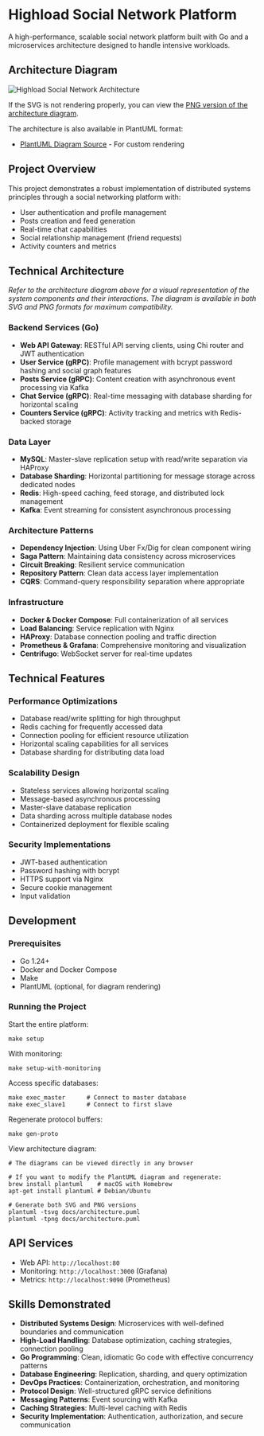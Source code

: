 # Highload Social Network Platform

A high-performance, scalable social network platform built with Go and a microservices architecture designed to handle intensive workloads.

## Architecture Diagram

![Highload Social Network Architecture](docs/architecture.svg)

If the SVG is not rendering properly, you can view the [PNG version of the architecture diagram](docs/architecture.png).

The architecture is also available in PlantUML format:
- [PlantUML Diagram Source](docs/architecture.puml) - For custom rendering

## Project Overview

This project demonstrates a robust implementation of distributed systems principles through a social networking platform with:

- User authentication and profile management
- Posts creation and feed generation
- Real-time chat capabilities
- Social relationship management (friend requests)
- Activity counters and metrics

## Technical Architecture

_Refer to the architecture diagram above for a visual representation of the system components and their interactions. The diagram is available in both SVG and PNG formats for maximum compatibility._

### Backend Services (Go)

- **Web API Gateway**: RESTful API serving clients, using Chi router and JWT authentication
- **User Service (gRPC)**: Profile management with bcrypt password hashing and social graph features
- **Posts Service (gRPC)**: Content creation with asynchronous event processing via Kafka
- **Chat Service (gRPC)**: Real-time messaging with database sharding for horizontal scaling
- **Counters Service (gRPC)**: Activity tracking and metrics with Redis-backed storage

### Data Layer

- **MySQL**: Master-slave replication setup with read/write separation via HAProxy
- **Database Sharding**: Horizontal partitioning for message storage across dedicated nodes
- **Redis**: High-speed caching, feed storage, and distributed lock management
- **Kafka**: Event streaming for consistent asynchronous processing

### Architecture Patterns

- **Dependency Injection**: Using Uber Fx/Dig for clean component wiring
- **Saga Pattern**: Maintaining data consistency across microservices
- **Circuit Breaking**: Resilient service communication
- **Repository Pattern**: Clean data access layer implementation
- **CQRS**: Command-query responsibility separation where appropriate

### Infrastructure

- **Docker & Docker Compose**: Full containerization of all services
- **Load Balancing**: Service replication with Nginx
- **HAProxy**: Database connection pooling and traffic direction
- **Prometheus & Grafana**: Comprehensive monitoring and visualization
- **Centrifugo**: WebSocket server for real-time updates

## Technical Features

### Performance Optimizations

- Database read/write splitting for high throughput
- Redis caching for frequently accessed data
- Connection pooling for efficient resource utilization
- Horizontal scaling capabilities for all services
- Database sharding for distributing data load

### Scalability Design

- Stateless services allowing horizontal scaling
- Message-based asynchronous processing
- Master-slave database replication
- Data sharding across multiple database nodes
- Containerized deployment for flexible scaling

### Security Implementations

- JWT-based authentication
- Password hashing with bcrypt
- HTTPS support via Nginx
- Secure cookie management
- Input validation

## Development

### Prerequisites

- Go 1.24+
- Docker and Docker Compose
- Make
- PlantUML (optional, for diagram rendering)

### Running the Project

Start the entire platform:
```
make setup
```

With monitoring:
```
make setup-with-monitoring
```

Access specific databases:
```
make exec_master      # Connect to master database
make exec_slave1      # Connect to first slave
```

Regenerate protocol buffers:
```
make gen-proto
```

View architecture diagram:
```
# The diagrams can be viewed directly in any browser

# If you want to modify the PlantUML diagram and regenerate:
brew install plantuml    # macOS with Homebrew
apt-get install plantuml # Debian/Ubuntu

# Generate both SVG and PNG versions
plantuml -tsvg docs/architecture.puml
plantuml -tpng docs/architecture.puml
```

## API Services

- Web API: `http://localhost:80`
- Monitoring: `http://localhost:3000` (Grafana)
- Metrics: `http://localhost:9090` (Prometheus)

## Skills Demonstrated

- **Distributed Systems Design**: Microservices with well-defined boundaries and communication
- **High-Load Handling**: Database optimization, caching strategies, connection pooling
- **Go Programming**: Clean, idiomatic Go code with effective concurrency patterns
- **Database Engineering**: Replication, sharding, and query optimization
- **DevOps Practices**: Containerization, orchestration, and monitoring
- **Protocol Design**: Well-structured gRPC service definitions
- **Messaging Patterns**: Event sourcing with Kafka
- **Caching Strategies**: Multi-level caching with Redis
- **Security Implementation**: Authentication, authorization, and secure communication